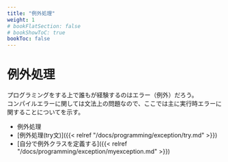 ```yaml
---
title: "例外処理"
weight: 1
# bookFlatSection: false
# bookShowToC: true
bookToc: false
---
```


# 例外処理

プログラミングをする上で誰もが経験するのはエラー（例外）だろう。    
コンパイルエラーに関しては文法上の問題なので、ここでは主に実行時エラーに関することについてを示す。  

- 例外処理
 - [例外処理(try文)]({{< relref "/docs/programming/exception/try.md" >}})
 - [自分で例外クラスを定義する]({{< relref "/docs/programming/exception/myexception.md" >}})
